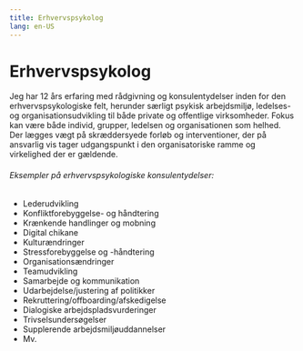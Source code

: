 ```yaml
---
title: Erhvervspsykolog
lang: en-US
---
```


# Erhvervspsykolog

Jeg har 12 års erfaring med rådgivning og konsulentydelser inden for den erhvervspsykologiske felt, herunder særligt psykisk arbejdsmiljø, ledelses- og organisationsudvikling til både private og offentlige virksomheder. Fokus kan være både individ, grupper, ledelsen og organisationen som helhed. Der lægges vægt på skræddersyede forløb og interventioner, der på ansvarlig vis tager udgangspunkt i den
organisatoriske ramme og virkelighed der er gældende. 

###### Eksempler på erhvervspsykologiske konsulentydelser: 
- Lederudvikling
- Konfliktforebyggelse- og håndtering
- Krænkende handlinger og mobning
- Digital chikane
- Kulturændringer
- Stressforebyggelse og -håndtering
- Organisationsændringer
- Teamudvikling
- Samarbejde og kommunikation
- Udarbejdelse/justering af politikker
- Rekruttering/offboarding/afskedigelse
- Dialogiske arbejdspladsvurderinger 
- Trivselsundersøgelser
- Supplerende arbejdsmiljøuddannelser
- Mv.